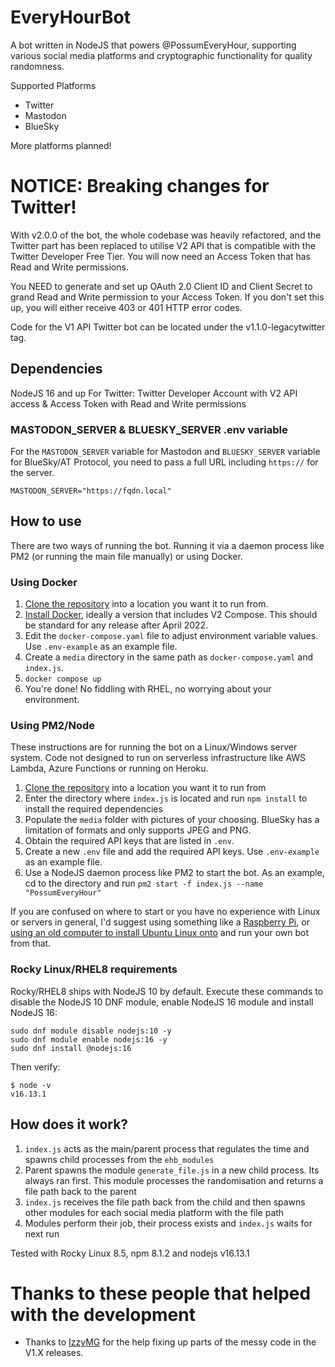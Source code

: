 # EveryHourBot

A bot written in NodeJS that powers @PossumEveryHour, supporting various social media platforms and cryptographic functionality for quality randomness.

Supported Platforms
- Twitter
- Mastodon
- BlueSky

More platforms planned!

# NOTICE: Breaking changes for Twitter!

With v2.0.0 of the bot, the whole codebase was heavily refactored, and the Twitter part has been replaced to utilise V2 API that is compatible with the Twitter Developer Free Tier. You will now need an Access Token that has Read and Write permissions.

You NEED to generate and set up OAuth 2.0 Client ID and Client Secret to grand Read and Write permission to your Access Token. If you don't set this up, you will either receive 403 or 401 HTTP error codes.

Code for the V1 API Twitter bot can be located under the v1.1.0-legacytwitter tag. 

## Dependencies
NodeJS 16 and up
For Twitter: Twitter Developer Account with V2 API access & Access Token with Read and Write permissions

### MASTODON_SERVER & BLUESKY_SERVER .env variable 

For the `MASTODON_SERVER` variable for Mastodon and `BLUESKY_SERVER` variable for BlueSky/AT Protocol, you need to pass a full URL including `https://` for the server.
```
MASTODON_SERVER="https://fqdn.local"
```

## How to use  
There are two ways of running the bot. Running it via a daemon process like PM2 (or running the main file manually) or using Docker.

### Using Docker
1. [Clone the repository](https://docs.github.com/en/github/creating-cloning-and-archiving-repositories/cloning-a-repository) into a location you want it to run from.
2. [Install Docker](https://docs.docker.com/engine/install/), ideally a version that includes V2 Compose. This should be standard for any release after April 2022.
3. Edit the `docker-compose.yaml` file to adjust environment variable values. Use `.env-example` as an example file. 
4. Create a `media` directory in the same path as `docker-compose.yaml` and `index.js`. 
5. `docker compose up` 
6. You're done! No fiddling with RHEL, no worrying about your environment.

### Using PM2/Node
These instructions are for running the bot on a Linux/Windows server system. Code not designed to run on serverless infrastructure like AWS Lambda, Azure Functions or running on Heroku.  

1. [Clone the repository](https://docs.github.com/en/github/creating-cloning-and-archiving-repositories/cloning-a-repository) into a location you want it to run from 
2. Enter the directory where `index.js` is located and run `npm install` to install the required dependencies
3. Populate the `media` folder with pictures of your choosing. BlueSky has a limitation of formats and only supports JPEG and PNG.
4. Obtain the required API keys that are listed in `.env`.
5. Create a new `.env` file and add the required API keys. Use `.env-example` as an example file.  
6. Use a NodeJS daemon process like PM2 to start the bot. As an example, cd to the directory and run `pm2 start -f index.js --name "PossumEveryHour"`

If you are confused on where to start or you have no experience with Linux or servers in general, I'd suggest using something like a [Raspberry Pi](https://www.youtube.com/watch?v=BpJCAafw2qE), or [using an old computer to install Ubuntu Linux onto](https://www.youtube.com/watch?v=D4WyNjt_hbQ) and run your own bot from that. 

### Rocky Linux/RHEL8 requirements
Rocky/RHEL8 ships with NodeJS 10 by default. Execute these commands to disable the NodeJS 10 DNF module, enable NodeJS 16 module and install NodeJS 16:  

```
sudo dnf module disable nodejs:10 -y
sudo dnf module enable nodejs:16 -y
sudo dnf install @nodejs:16
```

Then verify:

```
$ node -v
v16.13.1
```

## How does it work?  

1. `index.js` acts as the main/parent process that regulates the time and spawns child processes from the `ehb_modules`
2. Parent spawns the module `generate_file.js` in a new child process. Its always ran first. This module processes the randomisation and returns a file path back to the parent
3. `index.js` receives the file path back from the child and then spawns other modules for each social media platform with the file path
4. Modules perform their job, their process exists and `index.js` waits for next run

Tested with Rocky Linux 8.5, npm 8.1.2 and nodejs v16.13.1

# Thanks to these people that helped with the development

- Thanks to [IzzyMG](https://github.com/izzymg) for the help fixing up parts of the messy code in the V1.X releases.
